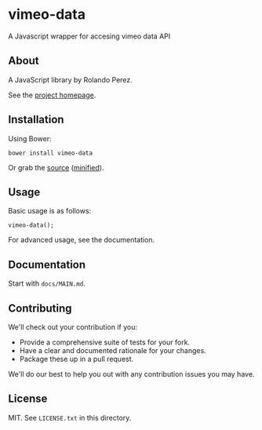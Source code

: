 # vimeo-data

A Javascript wrapper for accesing vimeo data API

## About

A JavaScript library by Rolando Perez.

See the [project homepage](http://rolilink.github.io/vimeo-data).

## Installation

Using Bower:

    bower install vimeo-data

Or grab the [source](https://github.com/rolilink/vimeo-data/dist/vimeo-data.js) ([minified](https://github.com/rolilink/vimeo-data/dist/vimeo-data.min.js)).

## Usage

Basic usage is as follows:

    vimeo-data();

For advanced usage, see the documentation.

## Documentation

Start with `docs/MAIN.md`.

## Contributing

We'll check out your contribution if you:

* Provide a comprehensive suite of tests for your fork.
* Have a clear and documented rationale for your changes.
* Package these up in a pull request.

We'll do our best to help you out with any contribution issues you may have.

## License

MIT. See `LICENSE.txt` in this directory.
